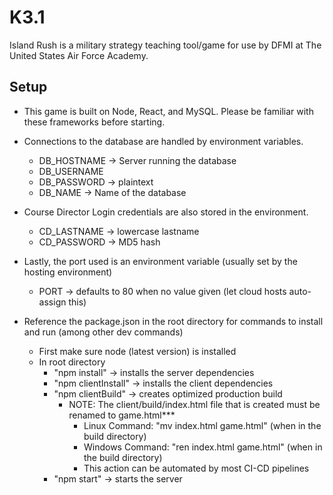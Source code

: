 # K3.1

Island Rush is a military strategy teaching tool/game for use by DFMI at The United States Air Force Academy.

## Setup

- This game is built on Node, React, and MySQL. Please be familiar with these frameworks before starting.

- Connections to the database are handled by environment variables.
  - DB_HOSTNAME -> Server running the database
  - DB_USERNAME
  - DB_PASSWORD -> plaintext
  - DB_NAME -> Name of the database

- Course Director Login credentials are also stored in the environment.
  - CD_LASTNAME -> lowercase lastname
  - CD_PASSWORD -> MD5 hash

- Lastly, the port used is an environment variable (usually set by the hosting environment)
  - PORT -> defaults to 80 when no value given (let cloud hosts auto-assign this)

- Reference the package.json in the root directory for commands to install and run (among other dev commands)
  - First make sure node (latest version) is installed
  - In root directory
    - "npm install" -> installs the server dependencies
    - "npm clientInstall" -> installs the client dependencies
    - "npm clientBuild" -> creates optimized production build
      - NOTE: The client/build/index.html file that is created must be renamed to game.html***
        - Linux Command: "mv index.html game.html" (when in the build directory)
        - Windows Command: "ren index.html game.html" (when in the build directory)
        - This action can be automated by most CI-CD pipelines
    - "npm start" -> starts the server